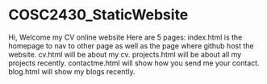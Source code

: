 # COSC2430_StaticWebsite
Hi,
Welcome my CV online website
Here are 5 pages: index.html is the homepage to nav to other page as well as the page where github host the website.
cv.html will be about my cv.
projects.html will be about all my projects recently.
contactme.html will show how you send me your contact.
blog.html will show my blogs recently.